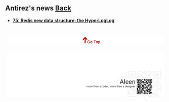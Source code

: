 ## Antirez's news	[Back](./../README.md)

* [**75: Redis new data structure: the HyperLogLog**](./75.md)

<a href="#" style="left:200px;"><img src="./../pic/gotop.png"></a>
=====
<a href="http://aleen42.github.io/" target="_blank" ><img src="./../pic/tail.gif"></a>
